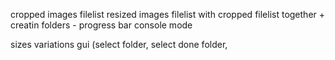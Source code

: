 cropped images filelist
resized images filelist with cropped filelist together +
creatin folders -
progress bar 
console mode 

sizes variations
gui (select folder, select done folder, 





